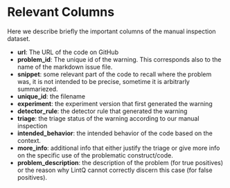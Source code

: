 # Relevant Columns
Here we describe briefly the important columns of the manual inspection dataset.

- **url**: The URL of the code on GitHub
- **problem_id**: The unique id of the warning. This corresponds also to the name of the markdown issue file.
- **snippet**: some relevant part of the code to recall where the problem was, it is not intended to be precise, sometime it is arbitrarly summariezed.
- **unique_id**: the filename
- **experiment**: the experiment version that first generated the warning
- **detector_rule**: the detector rule that generated the warning
- **triage**: the triage status of the warning according to our manual inspection
- **intended_behavior**: the intended behavior of the code based on the context.
- **more_info**: additional info that either justify the triage or give more info on the specific use of the problematic construct/code.
- **problem_description**: the description of the problem (for true positives) or the reason why LintQ cannot correctly discern this case (for false positives).


